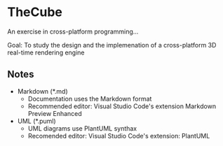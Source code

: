 # TheCube

An exercise in cross-platform programming...

Goal: To study the design and the implemenation of a cross-platform 3D real-time
rendering engine

## Notes
* Markdown (*.md)
  * Documentation uses the Markdown format
  * Recommended editor: Visual Studio Code's extension Markdown Preview Enhanced
* UML (*.puml)
  * UML diagrams use PlantUML synthax
  * Recomended editor: Visual Studio Code's extension: PlantUML
 